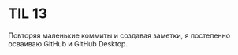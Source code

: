 # TIL 13

Повторяя маленькие коммиты и создавая заметки, я постепенно осваиваю GitHub и GitHub Desktop.
